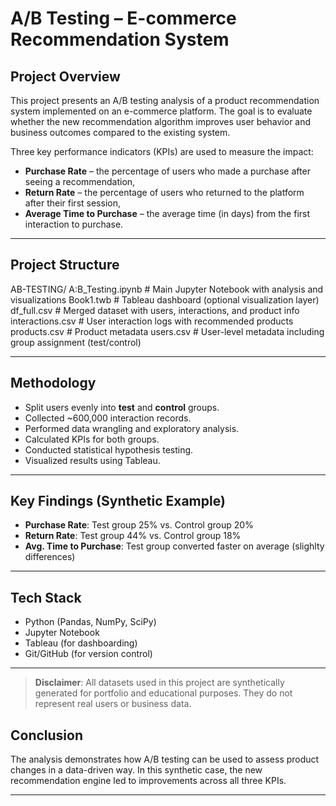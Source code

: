 # A/B Testing – E-commerce Recommendation System

## Project Overview

This project presents an A/B testing analysis of a product recommendation system implemented on an e-commerce platform. The goal is to evaluate whether the new recommendation algorithm improves user behavior and business outcomes compared to the existing system.

Three key performance indicators (KPIs) are used to measure the impact:

- **Purchase Rate** – the percentage of users who made a purchase after seeing a recommendation,
- **Return Rate** – the percentage of users who returned to the platform after their first session,
- **Average Time to Purchase** – the average time (in days) from the first interaction to purchase.

---

## Project Structure

AB-TESTING/
A:B_Testing.ipynb # Main Jupyter Notebook with analysis and visualizations
Book1.twb # Tableau dashboard (optional visualization layer)
df_full.csv # Merged dataset with users, interactions, and product info
interactions.csv # User interaction logs with recommended products
products.csv # Product metadata
users.csv # User-level metadata including group assignment (test/control)

---

## Methodology

- Split users evenly into **test** and **control** groups.
- Collected ~600,000 interaction records.
- Performed data wrangling and exploratory analysis.
- Calculated KPIs for both groups.
- Conducted statistical hypothesis testing.
- Visualized results using Tableau.

---

## Key Findings (Synthetic Example)

- **Purchase Rate**: Test group 25% vs. Control group 20%
- **Return Rate**: Test group 44% vs. Control group 18%
- **Avg. Time to Purchase**: Test group converted faster on average (slighlty differences)

---

## Tech Stack

- Python (Pandas, NumPy, SciPy)
- Jupyter Notebook
- Tableau (for dashboarding)
- Git/GitHub (for version control)

---

> **Disclaimer**: All datasets used in this project are synthetically generated for portfolio and educational purposes. They do not represent real users or business data.

## Conclusion

The analysis demonstrates how A/B testing can be used to assess product changes in a data-driven way. In this synthetic case, the new recommendation engine led to improvements across all three KPIs.

---
